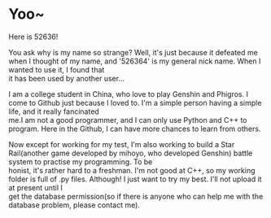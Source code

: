 # Yoo~
Here is 52636!

You ask why is my name so strange? Well, it's just because it defeated me when I thought of my name, and '526364' is my general nick name. When I wanted to use it, I found that  
it has been used by another user...

I am a college student in China, who love to play Genshin and Phigros. I come to Github just because I loved to. I'm a simple person having a simple life, and it really fancinated  
me.I am not a good programmer, and I can only use Python and C++ to program. Here in the Github, I can have more chances to learn from others. 

Now except for working for my test, I'm also working to build a Star Rail(another game developed by mihoyo, who developed Genshin) battle system to practise my programming. To be  
honist, it's rather hard to a freshman. I'm not good at C++, so my working folder is full of .py files. Although! I just want to try my best. I'll not upload it at present until I  
get the database permission(so if there is anyone who can help me with the database problem, please contact me).
